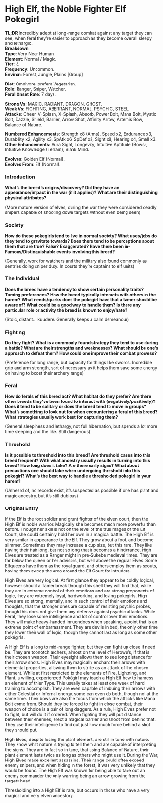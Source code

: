 # High Elf, the Noble Fighter Elf Pokegirl


**TL;DR**
Incredibly adept at long-range combat against any target they can see, when feral they’re easier to approach as they become overall sleepy and lethargic.  
**Breakdown**  
**Type**: Very Near Human.  
**Element**: Normal / Magic.  
**Tier**: 3.  
**Frequency**: Uncommon.  
**Environ**: Forest, Jungle, Plains [Group]  

**Diet**: Omnivore, prefers Vegetarian.  
**Role**: Ranger, Sniper, Watcher.  
**Feral Onset Rate**: 7 days.  

**Strong Vs**: MAGIC, RADIANT, DRAGON, GHOST.  
**Weak Vs**: FIGHTING, ABERRANT, NORMAL, PSYCHIC, STEEL.  
**Attacks**:  Cheer, V-Splash, X-Splash, Absorb, Power Bolt, Mana Bolt, Mystic Bolt, Dazzle, Shield, Barrier, Arrow Shot, Affinity Arrow, Artemis Bow, Balance of Nature.  

**Numbered Enhancement**s: Strength x8 (Arms), Speed x2, Endurance x3, Durability x2, Agility x3, SpAtk x6, SpDef x2, Sight x8, Hearing x4, Smell x3.  
**Other Enhancements**: Aura Sight, Longevity, Intuitive Aptitude (Bows), Intuitive Knowledge (Terrain), Blank Mind.  

**Evolves**: Golden Elf (Normal).  
**Evolves From**: Elf (Normal).  

### Introduction  
**What’s the breed’s origins/discovery? Did they have an appearance/impact in the war (if it applies)? What are their distinguishing physical attributes?** 

(More mature version of elves, during the war they were considered deadly snipers capable of shooting down targets without even being seen)

### Society
**How do these pokegirls tend to live in normal society? What uses/jobs do they tend to gravitate towards? Does there tend to be perceptions about them that are true? False? Exaggerated? Have there been in-Famous/Distinguishable events involving this breed?**

(Generally, work for watchers and the military also found commonly as sentries doing sniper duty. In courts they’re captains to elf units)

### The Individual
**Does the breed have a tendency to show certain personality traits? Taming preferences? How the breed typically interacts with others in the harem? What needs/quirks does the pokegirl have that a tamer should be aware of? What could be a good way to handle them? Is there any particular role or activity the breed is known to enjoy/hate?**

(Stoic, distant… kuudere. Generally keeps a calm demeanour)

### Fighting
**Do they fight? What is a commonly found strategy they tend to use during a battle? What are their strengths and weaknesses? What should be one’s approach to defeat them? How could one improve their combat prowess?**

(Preference for long range, but capacity for things like swords. Incredible grip and arm strength, sort of necessary as it helps them save some energy on having to boost their archery range)

### Feral
**How do ferals of this breed act? What habitat do they prefer? Are there other breeds they’ve been found to interact with (negatively/positively)? Does it tend to be solitary or does the breed tend to move in groups? What’s something to look out for when encountering a feral of this breed? What strategies usually work best for capturing them?**

(General sleepiness and lethargy, not full hibernation, but spends a lot more time sleeping and the like. Still dangerous)

### Threshold
**Is it possible to threshold into this breed? Are threshold cases into this breed frequent? With what ancestry usually results in turning into this breed? How long does it take? Are there early signs? What about precautions one should take when undergoing threshold into this pokegirl? What’s the best way to handle a thresholded pokegirl in your harem?**

(Unheard of, no records exist, it’s suspected as possible if one has plant and magic ancestry, but it’s still dubious)












### Original Entry

If the Elf is the foot soldier and grunt fighter of the elven court, then the High Elf is noble warrior. Magically she becomes much more powerful than before. Though her skill is not on the level of the true mages of the Elf Court, she could certainly hold her own in a magical battle. The High Elf is very similar in appearance to the Elf. They grow about a foot, and become slimmer. Sometimes they may increase a cup size, but this rare. They like having their hair long, but not so long that it becomes a hinderance. High Elves are treated as a Ranger might in pre-Sukebe medieval times. They are far below the queen or her advisors, but well above the regular Elves. Some Elfqueens have them as the royal guard, and others employ them as scouts, having them sweep the area around the Elf Court for intruders.

   High Elves are very logical. At first glance they appear to be coldly logical, however should a Tamer break through this shell they will find that, while they are in extreme control of their emotions and are strong proponents of logic, they are extremely loyal, hardworking, and loving pokégirls. High Elves are so strong, mentally, and in such control of their emotions and thoughts, that the stronger ones are capable of resisting psychic probes, though this does not give them any defense against psychic attacks. While Feral, they lose some intelligence and lot of control over their emotions. They will make heavy-handed innuendoes when speaking, a point that is an extreme point of embarrassment. They are devils in bed, the only other time they lower their wall of logic, though they cannot last as long as some other pokégirls.

   A High Elf is a long to mid-range fighter, but they can fight up close if need be. They are topnotch archers, almost on the level of Herowu’s, if that is their chosen weapon. Their eyesight allows them to see long distance for their arrow shots. High Elves may magically enchant their arrows with elemental properties, allowing them to strike as an attack of the chosen element. While at first restricted to the elements of Fire, Lightning, and Plant, a willing, experienced Pokégirl may teach a High Elf how to harness an element of thier Type. This usually takes at least one week of hard training to accomplish. They are even capable of imbuing their arrows with either Celestial or Infernal energy, some can even do both, though not at the same time. Their bows are also the focus from which the attacks like Mana Bolt come from. Should they be forced to fight in close combat, their weapon of choice is a pair of long daggers. As a rule, High Elves prefer not to fight, but will do it if ordered. When fighting they will put distance between their enemies, erect a magical barrier and shoot from behind that. They use their intelligence to find out just how much force behind a shot they should put.

   High Elves, despite losing the plant element, are still in tune with nature. They know what nature is trying to tell them and are capable of interpreting the signs. They are in fact so in tune, that using Balance of Nature, their plant element lasts twice as long as others who might use it. During the War, High Elves made excellent assassins. Their range could often exceed enemy snipers, and when hiding in the forest, it was very unlikely that they would be found. The High Elf was known for being able to take out an enemy commander the only warning being an arrow growing from the targets head.

   Thresholding into a High Elf is rare, but occurs in those who have a very magical and very elven ancestory.

